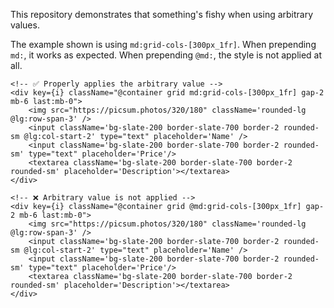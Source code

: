 This repository demonstrates that something's fishy when using arbitrary values.

The example shown is using `md:grid-cols-[300px_1fr]`. When prepending `md:`, it works as expected. When prepending `@md:`, the style is not applied at all.

```
<!-- ✅ Properly applies the arbitrary value -->
<div key={i} className="@container grid md:grid-cols-[300px_1fr] gap-2 mb-6 last:mb-0">
    <img src="https://picsum.photos/320/180" className='rounded-lg @lg:row-span-3' />
    <input className='bg-slate-200 border-slate-700 border-2 rounded-sm @lg:col-start-2' type="text" placeholder='Name' />
    <input className='bg-slate-200 border-slate-700 border-2 rounded-sm' type="text" placeholder='Price'/>
    <textarea className='bg-slate-200 border-slate-700 border-2 rounded-sm' placeholder='Description'></textarea>
</div>

<!-- ❌ Arbitrary value is not applied -->
<div key={i} className="@container grid @md:grid-cols-[300px_1fr] gap-2 mb-6 last:mb-0">
    <img src="https://picsum.photos/320/180" className='rounded-lg @lg:row-span-3' />
    <input className='bg-slate-200 border-slate-700 border-2 rounded-sm @lg:col-start-2' type="text" placeholder='Name' />
    <input className='bg-slate-200 border-slate-700 border-2 rounded-sm' type="text" placeholder='Price'/>
    <textarea className='bg-slate-200 border-slate-700 border-2 rounded-sm' placeholder='Description'></textarea>
</div>
```
